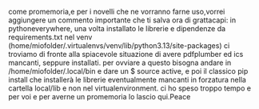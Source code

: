 come promemoria,e per i novelli che ne vorranno farne uso,vorrei aggiungere un commento importante che ti salva ora di grattacapi: in pythoneverywhere, una volta installato le librerie e dipendenze da requirements.txt nel venv (home/miofolder/.virtualenvs/venv/lib/python3.13/site-packages) ci troviamo di fronte alla spiacevole situazione di avere pdfplumber ed ics mancanti, seppure installati.
per ovviare a questo bisogna andare in /home/miofolder/.local/bin e dare un $ source active, e poi il classico pip install che installerà le librerie eventualmente mancanti in forzatura nella cartella local/lib e non nel virtualenvironment.
ci ho speso troppo tempo e per voi e per averne un promemoria lo lascio qui.Peace
